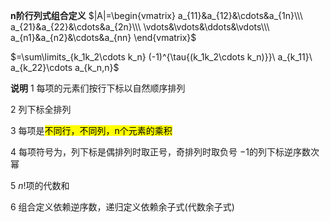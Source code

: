 **n阶行列式组合定义**
$|A|=\begin{vmatrix}
a_{11}&a_{12}&\cdots&a_{1n}\\\ 
a_{21}&a_{22}&\cdots&a_{2n}\\\ 
\vdots&\vdots&\ddots&\vdots\\\ 
a_{n1}&a_{n2}&\cdots&a_{nn}
\end{vmatrix}$

$=\sum\limits_{k_1k_2\cdots k_n}
(-1)^{\tau{(k_1k_2\cdots k_n)}}\ 
a_{k_11}\ a_{k_22}\cdots a_{k_n,n}$

**说明**
1 每项的元素们按行下标以自然顺序排列

2 列下标全排列

3 每项是<mark>不同行，不同列，n个元素的乘积</mark>

4 每项符号为，列下标是偶排列时取正号，奇排列时取负号
$-1$的列下标逆序数次幂

5 $n!$项的代数和

6 组合定义依赖逆序数，递归定义依赖余子式(代数余子式)
